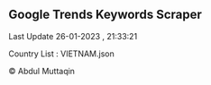 

## Google Trends Keywords Scraper 
 
Last Update 26-01-2023 , 21:33:21

Country List :
VIETNAM.json



© Abdul Muttaqin 
